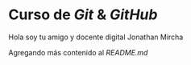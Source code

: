 # Curso de _Git_ & _GitHub_

Hola soy tu amigo y docente digital Jonathan Mircha

Agregando más contenido al _README.md_